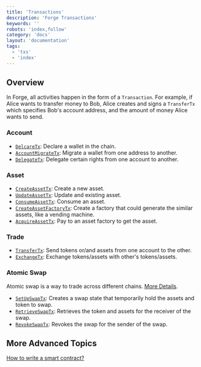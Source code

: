 ```yaml
---
title: 'Transactions'
description: 'Forge Transactions'
keywords: ''
robots: 'index,follow'
category: 'docs'
layout: 'documentation'
tags:
  - 'txs'
  - 'index'
---
```


## Overview

In Forge, all activities happen in the form of a `Transaction`. For example, if Alice wants to transfer money to Bob, Alice creates and signs a `TransferTx` which specifies Bob's account address, and the amount of money Alice wants to send.


### Account

- [`DelcareTx`](account/declare): Declare a wallet in the chain.
- [`AccountMigrateTx`](account/account_migrate): Migrate a wallet from one address to another.
- [`DelegateTx`](account/delegate): Delegate certain rights from one account to another.

### Asset

- [`CreateAssetTx`](asset/create_asset): Create a new asset.
- [`UpdateAssetTx`](asset/update_asset): Update and existing asset.
- [`ConsumeAssetTx`](asset/consume_asset): Consume an asset.
- [`CreateAssetFactoryTx`](asset/create_asset_factory): Create a factory that could generate the similar assets, like a vending machine.
- [`AcquireAssetTx`](asset/acquire_asset): Pay to an asset factory to get the asset.

### Trade

- [`TransferTx`](trade/transfer): Send tokens or/and assets from one account to the other.
- [`ExchangeTx`](trade/exchange): Exchange tokens/assets with other's tokens/assets.

### Atomic Swap

Atomic swap is a way to trade across different chains. [More Details](atomic-swap/what_is_atomic_swap).

- [`SetUpSwapTx`](atomic-swap/set_up): Creates a swap state that temporarily hold the assets and token to swap.
- [`RetrieveSwapTx`](atomic-swap/retrieve): Retrieves the token and assets for the receiver of the swap. 
- [`RevokeSwapTx`](atomic-swap/revoke): Revokes the swap for the sender of the swap.


## More Advanced Topics

[How to write a smart contract?](how_to_write_a_smart_contract)
